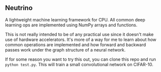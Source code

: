 ## Neutrino

A lightweight machine learning framework for CPU. All common deep learning ops are implemented using NumPy arrays and functions.

This is not really intended to be of any practical use since it doesn't make use of hardware accelerators. It's more of a way for me to learn about how common operations are implemented and how forward and backward passes work under the graph structure of a neural network.

If for some reason you want to try this out, you can clone this repo and run `python test.py`. This will train a small convolutional network on CIFAR-10.
